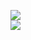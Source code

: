 [![](https://img.shields.io/badge/Made%20With-Github%20Spray-lightgrey.svg?style=for-the-badge&logo=github)](https://github.com/Annihil/github-spray#4954)  
[![](https://i.imgur.com/2DrTn0Z.gif)](https://github.com/Annihil/github-spray)